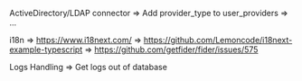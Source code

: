 ActiveDirectory/LDAP connector
=> Add provider_type to user_providers
=> ...

i18n
=> https://www.i18next.com/
=> https://github.com/Lemoncode/i18next-example-typescript
=> https://github.com/getfider/fider/issues/575

Logs Handling
=> Get logs out of database
